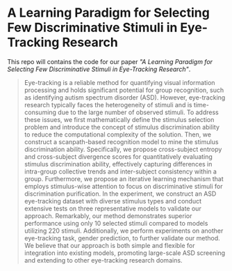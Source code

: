 # A Learning Paradigm for Selecting Few Discriminative Stimuli in Eye-Tracking Research
This repo will contains the code for our paper *"A Learning Paradigm for Selecting Few Discriminative Stimuli in Eye-Tracking Research"*.
> Eye-tracking is a reliable method for quantifying visual information processing and holds significant potential for group recognition, such as identifying autism spectrum disorder (ASD). However, eye-tracking research typically faces the heterogeneity of stimuli and is time-consuming due to the large number of observed stimuli. To address these issues, we first mathematically define the stimulus selection problem and introduce the concept of stimulus discrimination ability to reduce the computational complexity of the solution. Then, we construct a scanpath-based recognition model to mine the stimulus discrimination ability. Specifically, we propose cross-subject entropy and cross-subject divergence scores for quantitatively evaluating stimulus discrimination ability, effectively capturing differences in intra-group collective trends and inter-subject consistency within a group. Furthermore, we propose an iterative learning mechanism that employs stimulus-wise attention to focus on discriminative stimuli for discrimination purification. In the experiment, we construct an ASD eye-tracking dataset with diverse stimulus types and conduct extensive tests on three representative models to validate our approach. Remarkably, our method demonstrates superior performance using only 10 selected stimuli compared to models utilizing 220 stimuli. Additionally, we perform experiments on another eye-tracking task, gender prediction, to further validate our method. We believe that our approach is both simple and flexible for integration into existing models, promoting large-scale ASD screening and extending to other eye-tracking research domains.
